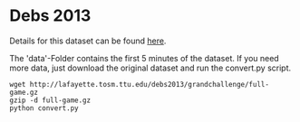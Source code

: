 Debs 2013
===

Details for this dataset can be found [here](https://github.com/SWC-SENSE/RelatedWork/tree/master/datasets#DEBS2013).

The 'data'-Folder contains the first 5 minutes of the dataset. If you need more data, just download the original dataset and run the convert.py script.


```
wget http://lafayette.tosm.ttu.edu/debs2013/grandchallenge/full-game.gz
gzip -d full-game.gz
python convert.py
```


